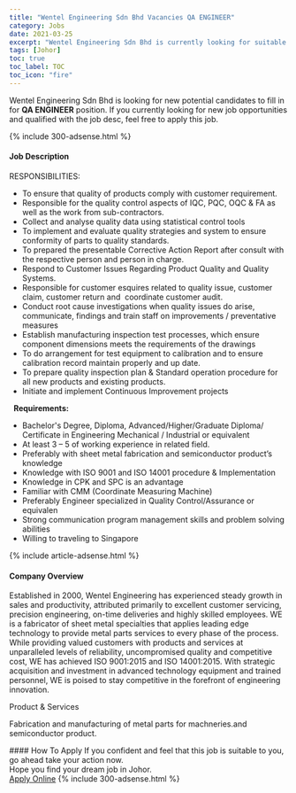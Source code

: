 ```yaml
---
title: "Wentel Engineering Sdn Bhd Vacancies QA ENGINEER" 
category: Jobs 
date: 2021-03-25 
excerpt: "Wentel Engineering Sdn Bhd is currently looking for suitable person to fill in the QA ENGINEER which based in Johor" 
tags: [Johor] 
toc: true 
toc_label: TOC 
toc_icon: "fire" 
--- 
```


<p>Wentel Engineering Sdn Bhd is looking for new potential candidates to fill in for <b>QA ENGINEER</b> position. If you currently looking for new job opportunities and qualified with the job desc, feel free to apply this job.
</p>{% include 300-adsense.html %} 
<div><div><h4>Job Description</h4></div><div><div><span><div><p>RESPONSIBILITIES:</p><ul><li>To ensure that quality of products comply with customer requirement.</li><li>Responsible for the quality control aspects of IQC, PQC, OQC &amp; FA as well as the work from sub-contractors.</li><li>Collect and analyse quality data using statistical control tools</li><li>To implement and evaluate quality strategies and system to ensure conformity of parts to quality standards.&#160;</li><li>To prepared the presentable Corrective Action Report after consult with the respective&#160;person and person in charge.</li><li>Respond to Customer Issues Regarding Product Quality and Quality Systems.</li><li>Responsible for customer esquires related to quality issue, customer claim, customer return and&#160;&#160;coordinate customer audit.</li><li>Conduct root cause investigations when quality issues do arise, communicate, findings and train staff on improvements / preventative measures</li><li>Establish manufacturing inspection test processes, which ensure component dimensions meets the requirements of the drawings</li><li>To do arrangement for test equipment to calibration and to ensure calibration record&#160;maintain properly and up date.&#160;&#160;</li><li>To prepare quality inspection plan &amp; Standard operation procedure for all new products and existing products.&#160;</li><li>Initiate and implement Continuous Improvement projects</li></ul><p>&#160;&#160;<strong>Requirements:</strong></p><ul><li>Bachelor's Degree, Diploma, Advanced/Higher/Graduate Diploma/ Certificate in Engineering Mechanical / Industrial or equivalent</li><li>At least 3 &#8211; 5 of working experience in related field.</li><li>Preferably with sheet metal fabrication and semiconductor product&#8217;s knowledge</li><li>Knowledge with ISO 9001 and ISO 14001 procedure &amp; Implementation</li><li>Knowledge in CPK and SPC is an advantage</li><li>Familiar with CMM (Coordinate Measuring Machine)</li><li>Preferably Engineer specialized in Quality Control/Assurance or equivalen</li><li>Strong communication program management skills and problem solving abilities</li><li>Willing to traveling to Singapore</li></ul></div></span></div></div></div> 
{% include article-adsense.html %} 
<div><div><h4>Company Overview</h4></div><div><div><span><div><p>Established in 2000, Wentel Engineering has experienced steady growth in sales and productivity, attributed primarily to excellent customer servicing, precision engineering, on-time deliveries and highly skilled employees. WE is a fabricator of sheet metal specialties that applies leading edge technology to provide metal parts services to every phase of the process. While providing valued customers with products and services at unparalleled levels of reliability, uncompromised quality and competitive cost, WE has achieved ISO 9001:2015 and ISO 14001:2015.&#160;With strategic acquisition and investment in advanced technology equipment and trained personnel, WE is poised to stay competitive in the forefront of engineering innovation.</p><p>Product &amp; Services</p><p>Fabrication and manufacturing of metal parts for machneries.and semiconductor product. </p></div></span></div></div></div> 
#### How To Apply 
If you confident and feel that this job is suitable to you, go ahead take your action now. <br/> 
Hope you find your dream job in Johor. <br/> 
<a href="https://www.jobstreet.com.my/en/job/qa-engineer-4516651?jobId=jobstreet-my-job-4516651&" class="btn btn--info" target="_blank" rel="nofollow noopenner">Apply Online</a> 
{% include 300-adsense.html %} 